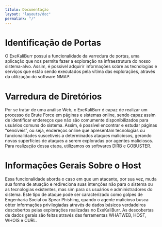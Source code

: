 ```yaml
---
título: Documentação
layout: "layouts/doc"
permalink: "/"
---
```


# Identificação de Portas

O ExeKaliBurr possui a funcionalidade da varredura de portas, uma aplicação que nos permite fazer a exploração na infraestrutura do nosso sistema-alvo. Assim, é possível adquirir informações sobre as tecnologias e serviços que estão sendo executados pela vítima das explorações, através da utilização do software NMAP.

# Varredura de Diretórios

Por se tratar de uma análise Web, o ExeKaliBurr é capaz de realizar um processo de Brute Force em páginas e sistemas online, sendo capaz assim de identificar endereços que não são comumente disponibilizados para usuários comuns do sistema. Assim, é possível encontrar e estudar páginas “sensíveis”, ou seja, endereços online que apresentam tecnologias ou funcionalidades suscetíveis a determinados ataques maliciosos, gerando novas superfícies de ataques a serem exploradas por agentes maliciosos. Para realização dessa etapa, utilizamos os softwares DIRB e GOBUSTER.

# Informações Gerais Sobre o Host

Essa funcionalidade aborda o caso em que um atacante, por sua vez, muda sua forma de atuação e redireciona suas intenções não para o sistema ou as tecnologias existentes, mas sim para os usuários e administradores do sistema. Este tipo de ataque pode ser caracterizado como golpes de Engenharia Social ou Spear Phishing, quando o agente malicioso busca obter informações privilegiadas através de dados básicos verdadeiros descobertos pelas explorações realizadas no ExeKaliBurr. As descobertas de dados gerais são feitas através das ferramentas WHATWEB, HOST, WHOIS e CURL.
